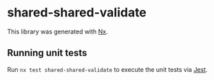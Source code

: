 # shared-shared-validate

This library was generated with [Nx](https://nx.dev).

## Running unit tests

Run `nx test shared-shared-validate` to execute the unit tests via [Jest](https://jestjs.io).
